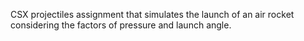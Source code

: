 CSX projectiles assignment that simulates the launch of an air rocket considering the factors of pressure and launch angle.
